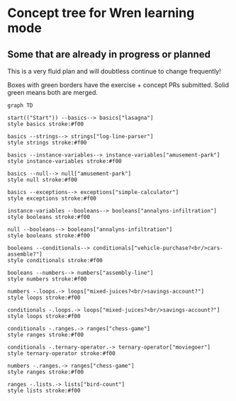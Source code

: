 # Concept tree for Wren learning mode

## Some that are already in progress or planned

This is a very fluid plan and will doubtless continue to change frequently!

<!-- Boxes in solid red will almost certainly need a new concept exercise created. 
Others marked `??` with red borders can probably fork something suitable from other tracks (TODO). -->

Boxes with green borders have the exercise + concept PRs submitted.
Solid green means both are merged.

```mermaid
graph TD
    
start(("Start")) --basics--> basics["lasagna"]
style basics stroke:#f00

basics --strings--> strings["log-line-parser"]
style strings stroke:#f00

basics --instance-variables--> instance-variables["amusement-park"]
style instance-variables stroke:#f00

basics --null--> null["amusement-park"]
style null stroke:#f00

basics --exceptions--> exceptions["simple-calculator"]
style exceptions stroke:#f00

instance-variables --booleans--> booleans["annalyns-infiltration"]
style booleans stroke:#f00

null --booleans--> booleans["annalyns-infiltration"]
style booleans stroke:#f00

booleans --conditionals--> conditionals["vehicle-purchase?<br/>cars-assemble?"]
style conditionals stroke:#f00

booleans --numbers--> numbers["assembly-line"]
style numbers stroke:#f00

numbers -.loops.-> loops["mixed-juices?<br/>savings-account?"]
style loops stroke:#f00

conditionals -.loops.-> loops["mixed-juices?<br/>savings-account?"]
style loops stroke:#f00

conditionals -.ranges.-> ranges["chess-game"]
style ranges stroke:#f00

conditionals -.ternary-operator.-> ternary-operator["moviegoer"]
style ternary-operator stroke:#f00

numbers -.ranges.-> ranges["chess-game"]
style ranges stroke:#f00

ranges -.lists.-> lists["bird-count"]
style lists stroke:#f00



```



